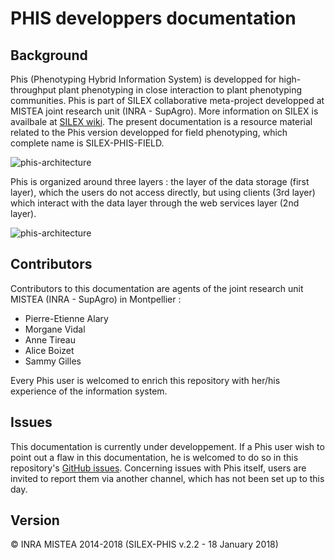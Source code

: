 # PHIS developpers documentation

## Background
Phis (Phenotyping Hybrid Information System) is developped for high-throughput plant phenotyping in close interaction to plant phenotyping communities.
Phis is part of SILEX collaborative meta-project developped at MISTEA joint research unit (INRA - SupAgro).
More information on SILEX is availbale at [SILEX wiki](https://mulcyber.toulouse.inra.fr/plugins/mediawiki/wiki/silex/index.php/Accueil "SILEX wiki Main Page").
The present documentation is a resource material related to the Phis version developped for field phenotyping, which complete name is SILEX-PHIS-FIELD.

![phis-architecture](img/phis-architecture.png)

Phis is organized around three layers : the layer of the data storage (first layer), which the users do not access directly, but using clients (3rd layer) which interact with the data layer through the web services layer (2nd layer).

![phis-architecture](img/phisArchitecture.png)

## Contributors
Contributors to this documentation are agents of the joint research unit MISTEA (INRA - SupAgro) in Montpellier :

- Pierre-Etienne Alary
- Morgane Vidal
- Anne Tireau
- Alice Boizet
- Sammy Gilles

Every Phis user is welcomed to enrich this repository with her/his experience of the information system.

## Issues
This documentation is currently under developpement.
If a Phis user wish to point out a flaw in this documentation, he is welcomed to do so in this repository's [GitHub issues](https://github.com/OpenSILEX/docs-community-dev/issues).
Concerning issues with Phis itself, users are invited to report them via another channel, which has not been set up to this day.

## Version
&copy; INRA MISTEA 2014-2018 (SILEX-PHIS v.2.2 - 18 January 2018)
